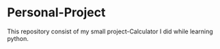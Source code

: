 # Personal-Project
This repository consist of my small project-Calculator I did while learning python.
